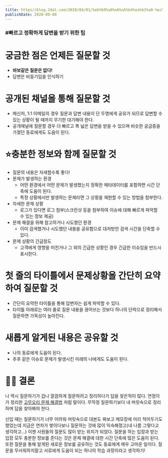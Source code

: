 ```yaml
---
title: https//blog.2dal.com/2020/04/01/%eb%b9%a0%eb%a5%b4%ea%b3%a0-%ec%a0%95%ed%99%95%ed%95%98%ea%b2%8c-%eb%8b%b5%eb%b3%80%ec%9d%84-%eb%b0%9b%ec%9d%84-%ec%88%98-%ec%9e%88%eb%8a%94-%ec%a7%88%eb%ac%b8%ed%95%98%eb%8a%94-%eb%b2%95/
publishDate: 2020-09-08
---
```

### #빠르고 정확하게 답변을 받기 위한 팁

#  궁금한 점은 언제든 질문할 것
- **바보같은 질문은 없다!**
- 답변은 비동기임을 인식하기

# 공개된 채널을 통해 질문할 것
- 메신저, 1:1 이메일의 경우 질문과 답변 내용이 단 두명에게 공유가 되므로 답변할 수 있는 상황이 될 때까지 무기한 대기해야 한다.
- 공개채널에 질문할 경우 더 빠르고 폭 넓은 답변을 받을 수 있으며 비슷한 궁금증을 가졌던 동료에게도 도움이 된다.

# ⭐️충분한 정보와 함께 질문할 것
- 질문의 내용은 자세할수록 좋다!
- 문제가 발생하는 환경
    - 어떤 환경에서 어떤 문제가 발생했는지 정확한 메타데이터를 포함하면 시간 단축에 도움이 된다.
    - 특정 상황에서만 발생하는 문제라면 그 상황을 재현할 수 있는 방법을 첨부한다.
- 자세한 문제 상황
    - 로그가 있다면 로그 첨부(스크린샷 등을 첨부하여 이슈에 대해 빠르게 파악할 수 있는 정보 제공)
- 문제 해결을 위해 참고하거나 시도했던 환경
    - 이미 검색했거나 시도했던 내용을 공유함으로 대처방안 검색 시간을 단축할 수 있다.
- 문제 상황의 긴급정도
    - 고객에게 영향을 미친거나 그 외의 긴급한 상황인 경우 긴급한 이슈임을 반드시 표시한다.

# 첫 줄의 타이틀에서 문제상황을 간단히 요약하여 질문할 것
- 간단히 요약한 타이틀을 통해 답변자는 쉽게 파악할 수 있다.
- 타이틀 아래로는 여러 줄로 질문 내용을 끊어쓰는 것보다 하나의 단락으로 정리해서 질문하면 가독성이 높아진다.

# 새롭게 알게된 내용은 공유할 것
- 나의 동료에게 도움이 된다.
- 추후 같은 이슈로 문제가 발생시킨 미래의 나에게도 도움이 된다.

# 👩‍⚖️ 결론
나 역시 질문하기가 겁나 깔끔하게 질문하려고 정리하다가 답을 찾은적이 많다. 연정이가 정리한 [고무오리 문제 해결법](https://wikibook.co.kr/article/rubber-duck-problem-solving/) 처럼 말이다. 무작정 질문하기보다 내 머릿속으로 정리하며 답을 찾아봐야 한다.


신입 때는 질문하기가 너무 어려워 머릿속으로 대본도 짜보고 메모장에 미리 적어두기도 했었는데 지금은 연차가 쌓이다보니 질문하는 것에 많이 익숙해졌고(내 나름 그렇다고 생각하고...) 이젠 사원들의 질문도 많이 받는 위치가 되었다. 질문을 하는 입장과 받는 입장 모두 충분한 정보를 준다는 것은 문제 해결에 대한 시간 단축에 많은 도움이 된다. 또한 질문을 통해 알게된 새로운 정보를 공유하는 것도 동료에게 매우 고마운 일이다. 질문을 무서워하지말고 서로에게 도움이 되는 하나의 학습 과정이라고 생각하기!